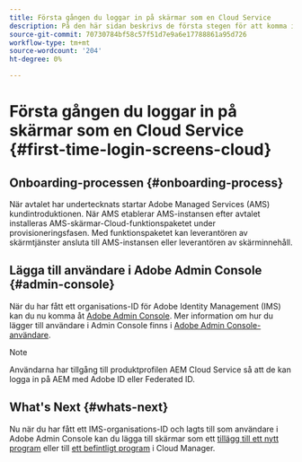 ```yaml
---
title: Första gången du loggar in på skärmar som en Cloud Service
description: På den här sidan beskrivs de första stegen för att komma igång med skärmar som en Cloud Service.
source-git-commit: 70730784bf58c57f51d7e9a6e17788861a95d726
workflow-type: tm+mt
source-wordcount: '204'
ht-degree: 0%

---
```



# Första gången du loggar in på skärmar som en Cloud Service {#first-time-login-screens-cloud}


## Onboarding-processen {#onboarding-process}

När avtalet har undertecknats startar Adobe Managed Services (AMS) kundintroduktionen. När AMS etablerar AMS-instansen efter avtalet installeras AMS-skärmar-Cloud-funktionspaketet under provisioneringsfasen. Med funktionspaketet kan leverantören av skärmtjänster ansluta till AMS-instansen eller leverantören av skärminnehåll.

## Lägga till användare i Adobe Admin Console {#admin-console}

När du har fått ett organisations-ID för Adobe Identity Management (IMS) kan du nu komma åt [Adobe Admin Console](https://adminconsole.adobe.com/). Mer information om hur du lägger till användare i Admin Console finns i [Adobe Admin Console-användare](https://helpx.adobe.com/enterprise/admin-guide.html/enterprise/using/users.ug.html).

>[!NOTE]
>Användarna har tillgång till produktprofilen AEM Cloud Service så att de kan logga in på AEM med Adobe ID eller Federated ID.

## What&#39;s Next {#whats-next}

Nu när du har fått ett IMS-organisations-ID och lagts till som användare i Adobe Admin Console kan du lägga till skärmar som ett [tillägg till ett nytt program](/help/screens-cloud/onboarding-screens-cloud/add-on-new-program-screens-cloud.md) eller till [ett befintligt program](/help/screens-cloud/onboarding-screens-cloud/add-on-existing-program-screens-cloud.md) i Cloud Manager.